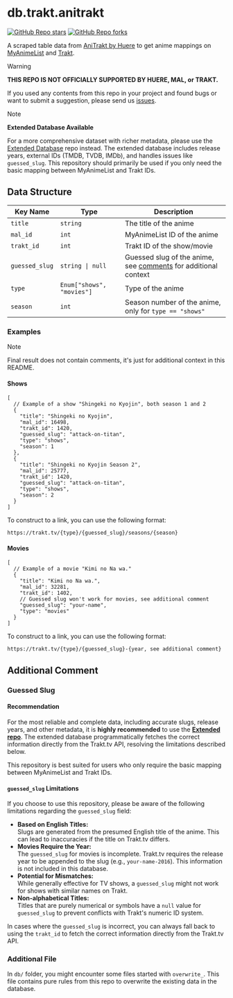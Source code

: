 # db.trakt.anitrakt

[![GitHub Repo stars](https://img.shields.io/github/stars/rensetsu/db.trakt.anitrakt?style=social)](https://github.com/rensetsu/db.trakt.anitrakt)
[![GitHub Repo forks](https://img.shields.io/github/forks/rensetsu/db.trakt.anitrakt?style=social)](https://github.com/rensetsu/db.trakt.anitrakt/fork)

A scraped table data from [AniTrakt by Huere](https://anitrakt.huere.net/) to
get anime mappings on [MyAnimeList](https://myanimelist.net) and [Trakt](https://trakt.tv).

> [!WARNING]
>
> **THIS REPO IS NOT OFFICIALLY SUPPORTED BY HUERE, MAL, or TRAKT.**

If you used any contents from this repo in your project and found bugs or want
to submit a suggestion, please send us [issues](https://github.com/rensetsu/db.trakt.anitrakt/issues).

> [!NOTE]
>
> **Extended Database Available**
>
> For a more comprehensive dataset with richer metadata, please use
> the [Extended Database](https://github.com/rensetsu/db.trakt.extended-anitrakt)
> repo instead. The extended database includes release years, external IDs
> (TMDB, TVDB, IMDb), and handles issues like `guessed_slug`. This repository
> should primarily be used if you only need the basic mapping between MyAnimeList
> and Trakt IDs.

## Data Structure

| Key Name | Type | Description |
| --- | --- | --- |
| `title` | `string` | The title of the anime |
| `mal_id` | `int` | MyAnimeList ID of the anime |
| `trakt_id` | `int` | Trakt ID of the show/movie |
| `guessed_slug` | `string \| null` | Guessed slug of the anime, see [comments](#additional-comment) for additional context |
| `type` | `Enum["shows", "movies"]` | Type of the anime |
| `season` | `int` | Season number of the anime, only for `type == "shows"` |

### Examples

> [!NOTE]
>
> Final result does not contain comments, it's just for additional context in
> this README.

#### Shows

```jsonc
[
  // Example of a show "Shingeki no Kyojin", both season 1 and 2
  {
    "title": "Shingeki no Kyojin",
    "mal_id": 16498,
    "trakt_id": 1420,
    "guessed_slug": "attack-on-titan",
    "type": "shows",
    "season": 1
  },
  {
    "title": "Shingeki no Kyojin Season 2",
    "mal_id": 25777,
    "trakt_id": 1420,
    "guessed_slug": "attack-on-titan",
    "type": "shows",
    "season": 2
  }
]
```

To construct to a link, you can use the following format:

```text
https://trakt.tv/{type}/{guessed_slug}/seasons/{season}
```

#### Movies

```jsonc
[
  // Example of a movie "Kimi no Na wa."
  {
    "title": "Kimi no Na wa.",
    "mal_id": 32281,
    "trakt_id": 1402,
    // Guessed slug won't work for movies, see additional comment
    "guessed_slug": "your-name",
    "type": "movies"
  }
]
```

To construct to a link, you can use the following format:

```text
https://trakt.tv/{type}/{guessed_slug}-{year, see additional comment}
```

## Additional Comment

### Guessed Slug

#### Recommendation

For the most reliable and complete data, including accurate slugs, release
years, and other metadata, it is **highly recommended** to use the **[Extended repo](https://github.com/rensetsu/db.trakt.extended-anitrakt)**.
The extended database programmatically fetches the correct information directly
from the Trakt.tv API, resolving the limitations described below.

This repository is best suited for users who only require the basic mapping
between MyAnimeList and Trakt IDs.

#### `guessed_slug` Limitations

If you choose to use this repository, please be aware of the following
limitations regarding the `guessed_slug` field:

* **Based on English Titles:** \
   Slugs are generated from the presumed English title of the anime. This can
   lead to inaccuracies if the title on Trakt.tv differs.
* **Movies Require the Year:** \
   The `guessed_slug` for movies is incomplete. Trakt.tv requires the release
   year to be appended to the slug (e.g., `your-name-2016`). This information
   is not included in this database.
* **Potential for Mismatches:** \
   While generally effective for TV shows, a `guessed_slug` might not work for
   shows with similar names on Trakt.
* **Non-alphabetical Titles:** \
  Titles that are purely numerical or symbols have a `null` value for
  `guessed_slug` to prevent conflicts with Trakt's numeric ID system.

In cases where the `guessed_slug` is incorrect, you can always fall back to
using the `trakt_id` to fetch the correct information directly from the
Trakt.tv API.

### Additional File

In `db/` folder, you might encounter some files started with `overwrite_`. This
file contains pure rules from this repo to overwrite the existing data in the database.
